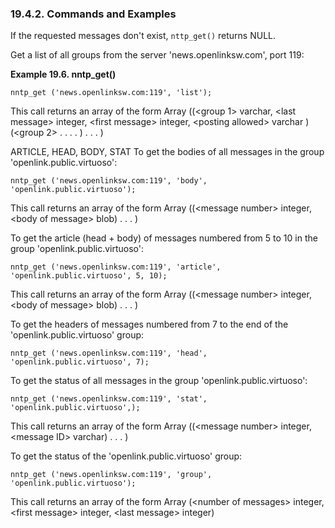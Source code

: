 <div id="commandsandexamples" class="section">

<div class="titlepage">

<div>

<div>

### 19.4.2. Commands and Examples

</div>

</div>

</div>

If the requested messages don't exist, `nttp_get()` returns NULL.

Get a list of all groups from the server 'news.openlinksw.com', port
119:

<div id="id65961" class="example">

**Example 19.6. nntp_get()**

<div class="example-contents">

``` programlisting
nntp_get ('news.openlinksw.com:119', 'list');
```

This call returns an array of the form Array ((\<group 1\> varchar,
\<last message\> integer, \<first message\> integer, \<posting allowed\>
varchar ) (\<group 2\> . . . . ) . . . )

ARTICLE, HEAD, BODY, STAT To get the bodies of all messages in the group
'openlink.public.virtuoso':

``` programlisting
nntp_get ('news.openlinksw.com:119', 'body', 'openlink.public.virtuoso');
```

This call returns an array of the form Array ((\<message number\>
integer, \<body of message\> blob) . . . )

To get the article (head + body) of messages numbered from 5 to 10 in
the group 'openlink.public.virtuoso':

``` programlisting
nntp_get ('news.openlinksw.com:119', 'article', 'openlink.public.virtuoso', 5, 10);
```

This call returns an array of the form Array ((\<message number\>
integer, \<body of message\> blob) . . . )

To get the headers of messages numbered from 7 to the end of the
'openlink.public.virtuoso' group:

``` programlisting
nntp_get ('news.openlinksw.com:119', 'head', 'openlink.public.virtuoso', 7);
```

To get the status of all messages in the group
'openlink.public.virtuoso':

``` programlisting
nntp_get ('news.openlinksw.com:119', 'stat', 'openlink.public.virtuoso',);
```

This call returns an array of the form Array ((\<message number\>
integer, \<message ID\> varchar) . . . )

To get the status of the 'openlink.public.virtuoso' group:

``` programlisting
nntp_get ('news.openlinksw.com:119', 'group', 'openlink.public.virtuoso');
```

This call returns an array of the form Array (\<number of messages\>
integer, \<first message\> integer, \<last message\> integer)

</div>

</div>

  

</div>
